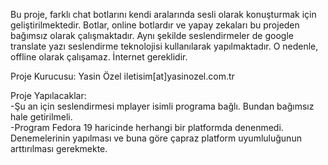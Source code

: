 Bu proje, farklı chat botlarını kendi aralarında sesli olarak konuşturmak için geliştirilmektedir. Botlar, online botlardır ve yapay zekaları bu projeden bağımsız olarak çalışmaktadır. Aynı şekilde seslendirmeler de google translate yazı seslendirme teknolojisi kullanılarak yapılmaktadır. O nedenle, offline olarak çalışamaz. İnternet gereklidir.

Proje Kurucusu: Yasin Özel iletisim[at]yasinozel.com.tr

Proje Yapılacaklar:<br>
-Şu an için seslendirmesi mplayer isimli programa bağlı. Bundan bağımsız hale getirilmeli.<br>
-Program Fedora 19 haricinde herhangi bir platformda denenmedi. Denemelerinin yapılması ve buna göre çapraz platform uyumluluğunun arttırılması gerekmekte.